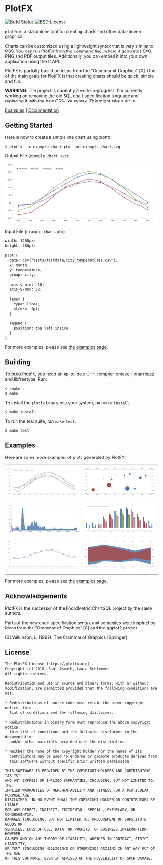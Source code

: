 PlotFX
======

[![Build Status](https://img.shields.io/travis/plotfx/plotfx/master.svg?style=flat-square)](http://travis-ci.org/plotfx/plotfx)
![BSD-License](https://img.shields.io/badge/license-BSD-blue.svg?style=flat-square)

`plotfx` is a standalone tool for creating charts and other data-driven graphics.

Charts can be customized using a lightweight syntax that is very similar to CSS.
You can run PlotFX from the command line, where it generates SVG, PNG and PDF
output files. Additionally, you can embed it into your own application using the
C API.

PlotFX is partially based on ideas from the "Grammar of Graphics" [0].
One of the main goals for PlotFX is that creating charts should be quick, simple
and fun.

**WARNING**: The project is currently a work-in-progress. I'm currently working
on removing the old SQL chart specification language and replacing it with the
new CSS-like syntax. This might take a while...

[Examples](https://github.com/plotfx/plotfx/tree/master/examples) |
[Documentation](https://plotfx.org/)


Getting Started
---------------

Here is how to create a simple line chart using plotfx:

    $ plotfx -in example_chart.ptx -out example_chart.svg

Output File (`example_chart.svg`):

[![A simple line chart](./examples/linecharts/lines_with_points.svg)](./examples/linecharts/lines_with_points.ptx)

Input File (`example_chart.ptx`):

    width: 1200px;
    height: 480px;

    plot {
      data: csv('tests/testdata/city_temperatures.csv');
      x: month;
      y: temperature;
      group: city;

      axis-y-min: -10;
      axis-y-max: 32;

      layer {
        type: lines;
        stroke: 2pt;
      }

      legend {
        position: top left inside;
      }
    }


For more examples, please see [the examples page](https://github.com/plotfx/plotfx/tree/master/examples).


Building
--------

To build PlotFX, you need an up-to-date C++ compiler, cmake, libharfbuzz and
libfreetype. Run:

    $ cmake .
    $ make

To install the `plotfx` binary into your system, run `make install`:

    $ make install

To run the test suite, run `make test`:

    $ make test


Examples
--------

Here are some more examples of plots generated by PlotFX:

<table>
  <tr>
    <td width="50%">
      <img src="./examples/linecharts/lines_with_points.svg">
    </td>
    <td width="50%">
      <img src="./examples/pointcharts/examples_pointchart_with_labels.png?raw=true">
    </td>
  </tr>
  <tr>
  </tr>
  <tr>
    <td width="50%">
      <img src="./examples/areacharts/examples_simple_area.png?raw=true">
    </td>
    <td width="50%">
      <img src="./examples/barcharts/examples_negative_values.png?raw=true">
    </td>
  </tr>
  <tr>
  </tr>
  <tr>
    <td width="50%">
      <img src="./examples/linecharts/lines_with_labels.svg">
    </td>
    <td width="50%">
      <img src="./examples/areacharts/examples_area_ranges.png?raw=true">
    </td>
  </tr>
</table>


For more examples, please see [the examples page](https://github.com/plotfx/plotfx/tree/master/examples).


Acknowledgements
----------------

PlotFX is the successor of the FnordMetric ChartSQL project by the same authors.

Parts of the new chart specification syntax and semantics were inspired by ideas
from the "Grammar of Graphics" [0] and the ggplot2 project.

[0] Wilkinson, L. (1999). The Grammar of Graphics (Springer)

License
-------

    The PlotFX License (https://plotfx.org)
    Copyright (c) 2018, Paul Asmuth, Laura Schlimmer
    All rights reserved.

    Redistribution and use in source and binary forms, with or without
    modification, are permitted provided that the following conditions are met:

    * Redistributions of source code must retain the above copyright notice, this
      list of conditions and the following disclaimer.

    * Redistributions in binary form must reproduce the above copyright notice,
      this list of conditions and the following disclaimer in the documentation
      and/or other materials provided with the distribution.

    * Neither the name of the copyright holder nor the names of its
      contributors may be used to endorse or promote products derived from
      this software without specific prior written permission.

    THIS SOFTWARE IS PROVIDED BY THE COPYRIGHT HOLDERS AND CONTRIBUTORS "AS IS"
    AND ANY EXPRESS OR IMPLIED WARRANTIES, INCLUDING, BUT NOT LIMITED TO, THE
    IMPLIED WARRANTIES OF MERCHANTABILITY AND FITNESS FOR A PARTICULAR PURPOSE ARE
    DISCLAIMED. IN NO EVENT SHALL THE COPYRIGHT HOLDER OR CONTRIBUTORS BE LIABLE
    FOR ANY DIRECT, INDIRECT, INCIDENTAL, SPECIAL, EXEMPLARY, OR CONSEQUENTIAL
    DAMAGES (INCLUDING, BUT NOT LIMITED TO, PROCUREMENT OF SUBSTITUTE GOODS OR
    SERVICES; LOSS OF USE, DATA, OR PROFITS; OR BUSINESS INTERRUPTION) HOWEVER
    CAUSED AND ON ANY THEORY OF LIABILITY, WHETHER IN CONTRACT, STRICT LIABILITY,
    OR TORT (INCLUDING NEGLIGENCE OR OTHERWISE) ARISING IN ANY WAY OUT OF THE USE
    OF THIS SOFTWARE, EVEN IF ADVISED OF THE POSSIBILITY OF SUCH DAMAGE.
